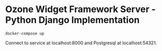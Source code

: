# Ozone Widget Framework Server - Python Django Implementation

```docker-compose up```

 Connect to service at localhost:8000 and Postgresql at localhost:54321.
